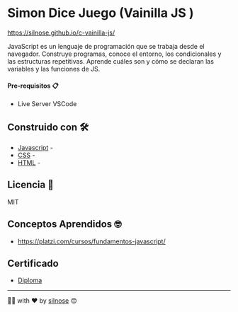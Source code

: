 # Simon Dice Juego (Vainilla JS )

<https://silnose.github.io/c-vainilla-js/>

JavaScript es un lenguaje de programación que se trabaja desde el navegador. Construye programas, conoce el entorno, los condicionales y las estructuras repetitivas. Aprende cuáles son y cómo se declaran las variables y las funciones de JS.

#### Pre-requisitos 📋

- Live Server VSCode

## Construido con 🛠️

- [Javascript](https://developer.mozilla.org/es/docs/Glossary/JavaScript) -
- [CSS](https://developer.mozilla.org/es/docs/Web/CSS) -
- [HTML](https://developer.mozilla.org/es/docs/Web/HTML) -

## Licencia 📄

MIT

## Conceptos Aprendidos 🤓

- <https://platzi.com/cursos/fundamentos-javascript/>

## Certificado

- [Diploma](./readme-static/diploma-fundamentos-javascript.pdf)

---

👩‍💻 with ❤️ by [silnose](https://github.com/silnose) 😊
